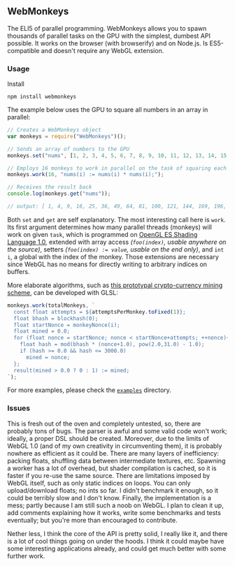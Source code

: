 ## WebMonkeys

The ELI5 of parallel programming. WebMonkeys allows you to spawn thousands of parallel tasks on the GPU with the simplest, dumbest API possible. It works on the browser (with browserify) and on Node.js. Is ES5-compatible and doesn't require any WebGL extension.

### Usage

Install

    npm install webmonkeys

The example below uses the GPU to square all numbers in an array in parallel:

```javascript
// Creates a WebMonkeys object
var monkeys = require("WebMonkeys")();

// Sends an array of numbers to the GPU
monkeys.set("nums", [1, 2, 3, 4, 5, 6, 7, 8, 9, 10, 11, 12, 13, 14, 15, 16]);

// Employs 16 monkeys to work in parallel on the task of squaring each number
monkeys.work(16, "nums(i) := nums(i) * nums(i);");

// Receives the result back
console.log(monkeys.get("nums"));

// output: [ 1, 4, 9, 16, 25, 36, 49, 64, 81, 100, 121, 144, 169, 196, 225, 256 ]
```

Both `set` and `get` are self explanatory. The most interesting call here is `work`. Its first argument determines how many parallel threads (monkeys) will work on given `task`, which is programmed on [OpenGL ES Shading Language 1.0](https://www.khronos.org/files/webgl/webgl-reference-card-1_0.pdf), extended with array access *(`foo(index)`, usable anywhere on the source)*, setters *(`foo(index) := value`, usable on the end only)*, and `int i`, a global with the index of the monkey. Those extensions are necessary since WebGL has no means for directly writing to arbitrary indices on buffers.

More elaborate algorithms, such as [this prototypal crypto-currency mining scheme](https://github.com/MaiaVictor/WebMonkeys/blob/master/examples/minerMonkeys.js), can be developed with GLSL:

```JavaScript
monkeys.work(totalMonkeys, `
  const float attempts = ${attemptsPerMonkey.toFixed(1)};
  float bhash = blockhash(0);
  float startNonce = monkeyNonce(i);
  float mined = 0.0;
  for (float nonce = startNonce; nonce < startNonce+attempts; ++nonce){
    float hash = mod(bhash * (nonce+1.0), pow(2.0,31.0) - 1.0);
    if (hash >= 0.0 && hash <= 3000.0)
      mined = nonce;
  };
  result(mined > 0.0 ? 0 : 1) := mined;
`);
```

For more examples, please check the [`examples`](https://github.com/MaiaVictor/WebMonkeys/tree/master/examples) directory.

### Issues

This is fresh out of the oven and completely untested, so, there are probably tons of bugs. The parser is awful and some valid code won't work; ideally, a proper DSL should be created. Moreover, due to the limits of WebGL 1.0 (and of my own creativity in circumventing them), it is probably nowhere as efficient as it could be. There are many layers of inefficiency: packing floats, shuffling data between intermediate textures, etc. Spawning a worker has a lot of overhead, but shader compilation is cached, so it is faster if you re-use the same source. There are limitations imposed by WebGL itself, such as only static indices on loops. You can only upload/download floats; no ints so far. I didn't benchmark it enough, so it could be terribly slow and I don't know. Finally, the implementation is a mess; partly because I am still such a noob on WebGL. I plan to clean it up, add comments explaining how it works, write some benchmarks and tests eventually; but you're more than encouraged to contribute.

Nether less, I think the core of the API is pretty solid, I really like it, and there is a lot of cool things going on under the hoods. I think it could maybe have some interesting applications already, and could get much better with some further work.
